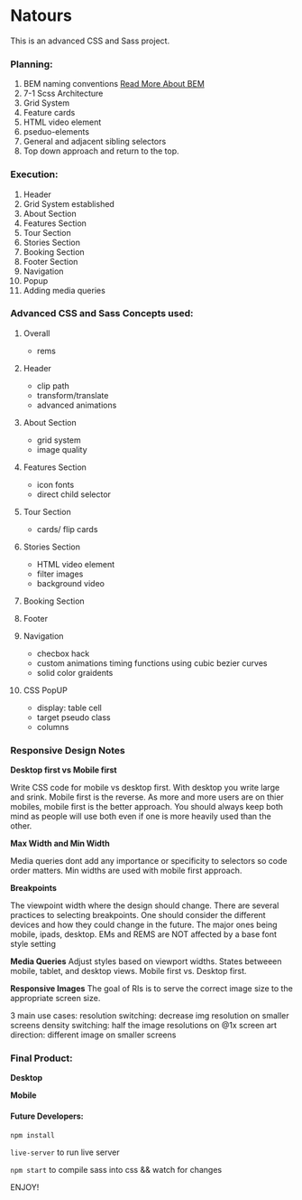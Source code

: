 # Natours

This is an advanced CSS and Sass project.

### Planning:
1. BEM naming conventions 
[Read More About BEM](http://getbem.com/naming/)
2. 7-1 Scss Architecture
3. Grid System
4. Feature cards
5. HTML video element
6. pseduo-elements
7. General and adjacent sibling selectors
8. Top down approach and return to the top.

### Execution:
1. Header 
2. Grid System established
3. About Section
4. Features Section
5. Tour Section
6. Stories Section
7. Booking Section
8. Footer Section
9. Navigation
10. Popup
11. Adding media queries 

### Advanced CSS and Sass Concepts used:
1. Overall
	* rems 
	
2. Header
	* clip path
	* transform/translate
	* advanced animations 

3. About Section
	* grid system
	* image quality

4. Features Section
	* icon fonts
	* direct child selector

5. Tour Section
	* cards/ flip cards

6. Stories Section 
	* HTML video element
	* filter images
	* background video

7. Booking Section

8. Footer

9. Navigation
	* checbox hack
	* custom animations timing functions using cubic bezier curves
	* solid color graidents

10. CSS PopUP
	* display: table cell
	* target pseudo class
	* columns

### Responsive Design Notes
**Desktop first vs Mobile first**

Write CSS code for mobile vs desktop first. With desktop you write large and 
srink. Mobile first is the reverse. As more and more users are on thier mobiles,
mobile first is the better approach. You should always keep both mind as people will
use both even if one is more heavily used than the other. 

**Max Width and Min Width**

Media queries dont add any importance or specificity to selectors so code order matters. Min widths are used with mobile first approach.

**Breakpoints**

The viewpoint width where the design should change.
There are several practices to selecting breakpoints. One should consider 
the different devices and how they could change in the future. The major ones being
mobile, ipads, desktop. 
EMs and REMS are NOT affected by a base font style setting

**Media Queries**
Adjust styles based on viewport widths. States betweeen mobile, 
tablet, and desktop views. 
Mobile first vs. Desktop first. 

**Responsive Images**
The goal of RIs is to serve the correct image size to the appropriate screen size.

3 main use cases: 
	resolution switching: decrease img resolution on smaller screens
	density switching: half the image resolutions on @1x screen
	art direction: different image on smaller screens

### Final Product:

**Desktop**
<!-- ![](project-large.jpg) -->

**Mobile**
<!-- ![](project-small.jpg) -->

#### Future Developers:
`npm install`

`live-server` to run live server

`npm start` to compile sass into css && watch for changes

ENJOY!